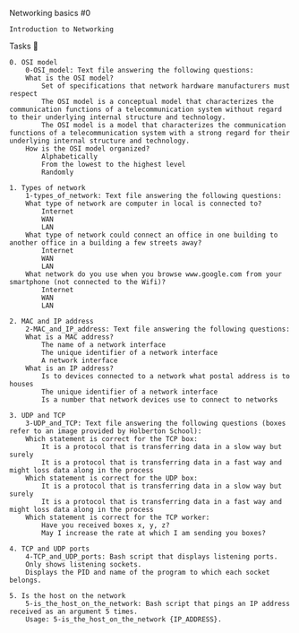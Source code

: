Networking basics #0

    Introduction to Networking

Tasks 📃

    0. OSI model
        0-OSI_model: Text file answering the following questions:
        What is the OSI model?
            Set of specifications that network hardware manufacturers must respect
            The OSI model is a conceptual model that characterizes the communication functions of a telecommunication system without regard to their underlying internal structure and technology.
            The OSI model is a model that characterizes the communication functions of a telecommunication system with a strong regard for their underlying internal structure and technology.
        How is the OSI model organized?
            Alphabetically
            From the lowest to the highest level
            Randomly

    1. Types of network
        1-types_of_network: Text file answering the following questions:
        What type of network are computer in local is connected to?
            Internet
            WAN
            LAN
        What type of network could connect an office in one building to another office in a building a few streets away?
            Internet
            WAN
            LAN
        What network do you use when you browse www.google.com from your smartphone (not connected to the Wifi)?
            Internet
            WAN
            LAN

    2. MAC and IP address
        2-MAC_and_IP_address: Text file answering the following questions:
        What is a MAC address?
            The name of a network interface
            The unique identifier of a network interface
            A network interface
        What is an IP address?
            Is to devices connected to a network what postal address is to houses
            The unique identifier of a network interface
            Is a number that network devices use to connect to networks

    3. UDP and TCP
        3-UDP_and_TCP: Text file answering the following questions (boxes refer to an image provided by Holberton School):
        Which statement is correct for the TCP box:
            It is a protocol that is transferring data in a slow way but surely
            It is a protocol that is transferring data in a fast way and might loss data along in the process
        Which statement is correct for the UDP box:
            It is a protocol that is transferring data in a slow way but surely
            It is a protocol that is transferring data in a fast way and might loss data along in the process
        Which statement is correct for the TCP worker:
            Have you received boxes x, y, z?
            May I increase the rate at which I am sending you boxes?

    4. TCP and UDP ports
        4-TCP_and_UDP_ports: Bash script that displays listening ports.
        Only shows listening sockets.
        Displays the PID and name of the program to which each socket belongs.

    5. Is the host on the network
        5-is_the_host_on_the_network: Bash script that pings an IP address received as an argument 5 times.
        Usage: 5-is_the_host_on_the_network {IP_ADDRESS}.

